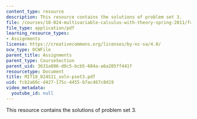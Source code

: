 ```yaml
---
content_type: resource
description: This resource contains the solutions of problem set 3.
file: /courses/18-024-multivariable-calculus-with-theory-spring-2011/fcb2a60cd427175c4455b7ac467c8d19_MIT18_024S11_soln-pset3.pdf
file_type: application/pdf
learning_resource_types:
- Assignments
license: https://creativecommons.org/licenses/by-nc-sa/4.0/
ocw_type: OCWFile
parent_title: Assignments
parent_type: CourseSection
parent_uid: 3631a006-d0c5-bcb5-684a-a6a205ff441f
resourcetype: Document
title: MIT18_024S11_soln-pset3.pdf
uid: fcb2a60c-d427-175c-4455-b7ac467c8d19
video_metadata:
  youtube_id: null
---
```

This resource contains the solutions of problem set 3.